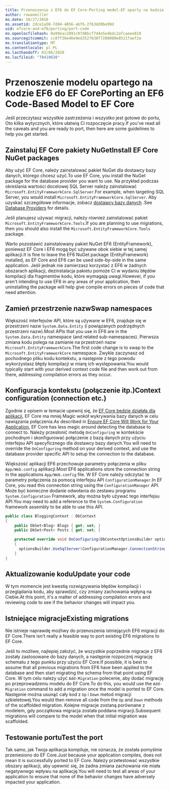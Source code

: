 ```yaml
---
title: Przenoszenie z EF6 do EF Core-Porting model-EF oparty na kodzie
author: rowanmiller
ms.date: 10/27/2016
ms.assetid: 2dce1a50-7d84-4856-abf6-2763dd9be99d
uid: efcore-and-ef6/porting/port-code
ms.openlocfilehash: 0a99eac2091c07d8bcf7d4e5e4bdc2afcaeee810
ms.sourcegitcommit: cc0ff36e46e9ed3527638f7208000e8521faef2e
ms.translationtype: MT
ms.contentlocale: pl-PL
ms.lasthandoff: 03/06/2020
ms.locfileid: "78419638"
---
```

# <a name="porting-an-ef6-code-based-model-to-ef-core"></a><span data-ttu-id="ee74d-102">Przenoszenie modelu opartego na kodzie EF6 do EF Core</span><span class="sxs-lookup"><span data-stu-id="ee74d-102">Porting an EF6 Code-Based Model to EF Core</span></span>

<span data-ttu-id="ee74d-103">Jeśli przeczytasz wszystkie zastrzeżenia i wszystko jest gotowe do portu, Oto kilka wytycznych, które ułatwią Ci rozpoczęcie pracy.</span><span class="sxs-lookup"><span data-stu-id="ee74d-103">If you've read all the caveats and you are ready to port, then here are some guidelines to help you get started.</span></span>

## <a name="install-ef-core-nuget-packages"></a><span data-ttu-id="ee74d-104">Zainstaluj EF Core pakiety NuGet</span><span class="sxs-lookup"><span data-stu-id="ee74d-104">Install EF Core NuGet packages</span></span>

<span data-ttu-id="ee74d-105">Aby użyć EF Core, należy zainstalować pakiet NuGet dla dostawcy bazy danych, którego chcesz użyć.</span><span class="sxs-lookup"><span data-stu-id="ee74d-105">To use EF Core, you install the NuGet package for the database provider you want to use.</span></span> <span data-ttu-id="ee74d-106">Na przykład podczas określania wartości docelowej SQL Server należy zainstalować `Microsoft.EntityFrameworkCore.SqlServer`.</span><span class="sxs-lookup"><span data-stu-id="ee74d-106">For example, when targeting SQL Server, you would install `Microsoft.EntityFrameworkCore.SqlServer`.</span></span> <span data-ttu-id="ee74d-107">Aby uzyskać szczegółowe informacje, zobacz [dostawcy bazy danych](../../core/providers/index.md) .</span><span class="sxs-lookup"><span data-stu-id="ee74d-107">See [Database Providers](../../core/providers/index.md) for details.</span></span>

<span data-ttu-id="ee74d-108">Jeśli planujesz używać migracji, należy również zainstalować pakiet `Microsoft.EntityFrameworkCore.Tools`.</span><span class="sxs-lookup"><span data-stu-id="ee74d-108">If you are planning to use migrations, then you should also install the `Microsoft.EntityFrameworkCore.Tools` package.</span></span>

<span data-ttu-id="ee74d-109">Warto pozostawić zainstalowany pakiet NuGet EF6 (EntityFramework), ponieważ EF Core i EF6 mogą być używane obok siebie w tej samej aplikacji.</span><span class="sxs-lookup"><span data-stu-id="ee74d-109">It is fine to leave the EF6 NuGet package (EntityFramework) installed, as EF Core and EF6 can be used side-by-side in the same application.</span></span> <span data-ttu-id="ee74d-110">Jeśli jednak nie zamierzasz korzystać z EF6 w żadnych obszarach aplikacji, dezinstalacja pakietu pomoże Ci w wydaniu błędów kompilacji dla fragmentów kodu, które wymagają uwagi.</span><span class="sxs-lookup"><span data-stu-id="ee74d-110">However, if you aren't intending to use EF6 in any areas of your application, then uninstalling the package will help give compile errors on pieces of code that need attention.</span></span>

## <a name="swap-namespaces"></a><span data-ttu-id="ee74d-111">Zamień przestrzenie nazw</span><span class="sxs-lookup"><span data-stu-id="ee74d-111">Swap namespaces</span></span>

<span data-ttu-id="ee74d-112">Większość interfejsów API, które są używane w EF6, znajduje się w przestrzeni nazw `System.Data.Entity` (i powiązanych podrzędnych przestrzeni nazw).</span><span class="sxs-lookup"><span data-stu-id="ee74d-112">Most APIs that you use in EF6 are in the `System.Data.Entity` namespace (and related sub-namespaces).</span></span> <span data-ttu-id="ee74d-113">Pierwsza zmiana kodu polega na zamianie na przestrzeń nazw `Microsoft.EntityFrameworkCore`.</span><span class="sxs-lookup"><span data-stu-id="ee74d-113">The first code change is to swap to the `Microsoft.EntityFrameworkCore` namespace.</span></span> <span data-ttu-id="ee74d-114">Zwykle zaczynasz od pochodnego pliku kodu kontekstu, a następnie z tego powodu wykorzystasz błędy kompilacji w miarę ich występowania.</span><span class="sxs-lookup"><span data-stu-id="ee74d-114">You would typically start with your derived context code file and then work out from there, addressing compilation errors as they occur.</span></span>

## <a name="context-configuration-connection-etc"></a><span data-ttu-id="ee74d-115">Konfiguracja kontekstu (połączenie itp.)</span><span class="sxs-lookup"><span data-stu-id="ee74d-115">Context configuration (connection etc.)</span></span>

<span data-ttu-id="ee74d-116">Zgodnie z opisem w temacie upewnij się, że [EF Core będzie działała dla aplikacji](ensure-requirements.md), EF Core ma mniej Magic wokół wykrywania bazy danych w celu nawiązania połączenia.</span><span class="sxs-lookup"><span data-stu-id="ee74d-116">As described in [Ensure EF Core Will Work for Your Application](ensure-requirements.md), EF Core has less magic around detecting the database to connect to.</span></span> <span data-ttu-id="ee74d-117">Należy przesłonić metodę `OnConfiguring` w kontekście pochodnym i skonfigurować połączenie z bazą danych przy użyciu interfejsu API specyficznego dla dostawcy bazy danych.</span><span class="sxs-lookup"><span data-stu-id="ee74d-117">You will need to override the `OnConfiguring` method on your derived context, and use the database provider specific API to setup the connection to the database.</span></span>

<span data-ttu-id="ee74d-118">Większość aplikacji EF6 przechowuje parametry połączenia w pliku `App/Web.config` aplikacji.</span><span class="sxs-lookup"><span data-stu-id="ee74d-118">Most EF6 applications store the connection string in the applications `App/Web.config` file.</span></span> <span data-ttu-id="ee74d-119">W EF Core należy odczytać te parametry połączenia za pomocą interfejsu API `ConfigurationManager`.</span><span class="sxs-lookup"><span data-stu-id="ee74d-119">In EF Core, you read this connection string using the `ConfigurationManager` API.</span></span> <span data-ttu-id="ee74d-120">Może być konieczne dodanie odwołania do zestawu programu `System.Configuration` Framework, aby można było używać tego interfejsu API.</span><span class="sxs-lookup"><span data-stu-id="ee74d-120">You may need to add a reference to the `System.Configuration` framework assembly to be able to use this API.</span></span>

``` csharp
public class BloggingContext : DbContext
{
    public DbSet<Blog> Blogs { get; set; }
    public DbSet<Post> Posts { get; set; }

    protected override void OnConfiguring(DbContextOptionsBuilder optionsBuilder)
    {
      optionsBuilder.UseSqlServer(ConfigurationManager.ConnectionStrings["BloggingDatabase"].ConnectionString);
    }
}
```

## <a name="update-your-code"></a><span data-ttu-id="ee74d-121">Aktualizowanie kodu</span><span class="sxs-lookup"><span data-stu-id="ee74d-121">Update your code</span></span>

<span data-ttu-id="ee74d-122">W tym momencie jest kwestią rozwiązywania błędów kompilacji i przeglądania kodu, aby sprawdzić, czy zmiany zachowania wpłyną na Ciebie.</span><span class="sxs-lookup"><span data-stu-id="ee74d-122">At this point, it's a matter of addressing compilation errors and reviewing code to see if the behavior changes will impact you.</span></span>

## <a name="existing-migrations"></a><span data-ttu-id="ee74d-123">Istniejące migracje</span><span class="sxs-lookup"><span data-stu-id="ee74d-123">Existing migrations</span></span>

<span data-ttu-id="ee74d-124">Nie istnieje naprawdę możliwy do przenoszenia istniejących EF6 migracji do EF Core.</span><span class="sxs-lookup"><span data-stu-id="ee74d-124">There isn't really a feasible way to port existing EF6 migrations to EF Core.</span></span>

<span data-ttu-id="ee74d-125">Jeśli to możliwe, najlepiej założyć, że wszystkie poprzednie migracje z EF6 zostały zastosowane do bazy danych, a następnie rozpocznij migrację schematu z tego punktu przy użyciu EF Core.</span><span class="sxs-lookup"><span data-stu-id="ee74d-125">If possible, it is best to assume that all previous migrations from EF6 have been applied to the database and then start migrating the schema from that point using EF Core.</span></span> <span data-ttu-id="ee74d-126">W tym celu należy użyć `Add-Migration` polecenie, aby dodać migrację po przeprowadzeniu modelu do EF Core.</span><span class="sxs-lookup"><span data-stu-id="ee74d-126">To do this, you would use the `Add-Migration` command to add a migration once the model is ported to EF Core.</span></span> <span data-ttu-id="ee74d-127">Następnie można usunąć cały kod z `Up` i `Down` metod migracji szkieletowej.</span><span class="sxs-lookup"><span data-stu-id="ee74d-127">You would then remove all code from the `Up` and `Down` methods of the scaffolded migration.</span></span> <span data-ttu-id="ee74d-128">Kolejne migracje zostaną porównane z modelem, gdy początkowa migracja została poddana migracji.</span><span class="sxs-lookup"><span data-stu-id="ee74d-128">Subsequent migrations will compare to the model when that initial migration was scaffolded.</span></span>

## <a name="test-the-port"></a><span data-ttu-id="ee74d-129">Testowanie portu</span><span class="sxs-lookup"><span data-stu-id="ee74d-129">Test the port</span></span>

<span data-ttu-id="ee74d-130">Tak samo, jak Twoja aplikacja kompiluje, nie oznacza, że została pomyślnie przeniesiono do EF Core.</span><span class="sxs-lookup"><span data-stu-id="ee74d-130">Just because your application compiles, does not mean it is successfully ported to EF Core.</span></span> <span data-ttu-id="ee74d-131">Należy przetestować wszystkie obszary aplikacji, aby upewnić się, że żadna zmiana zachowania nie miała negatywnego wpływu na aplikację.</span><span class="sxs-lookup"><span data-stu-id="ee74d-131">You will need to test all areas of your application to ensure that none of the behavior changes have adversely impacted your application.</span></span>
